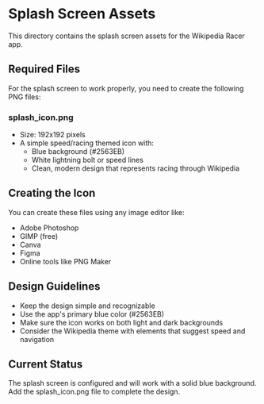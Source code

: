 # Splash Screen Assets

This directory contains the splash screen assets for the Wikipedia Racer app.

## Required Files

For the splash screen to work properly, you need to create the following PNG files:

### splash_icon.png
- Size: 192x192 pixels
- A simple speed/racing themed icon with:
  - Blue background (#2563EB)
  - White lightning bolt or speed lines
  - Clean, modern design that represents racing through Wikipedia

## Creating the Icon

You can create these files using any image editor like:
- Adobe Photoshop
- GIMP (free)
- Canva
- Figma
- Online tools like PNG Maker

## Design Guidelines

- Keep the design simple and recognizable
- Use the app's primary blue color (#2563EB)
- Make sure the icon works on both light and dark backgrounds
- Consider the Wikipedia theme with elements that suggest speed and navigation

## Current Status

The splash screen is configured and will work with a solid blue background. Add the splash_icon.png file to complete the design.
